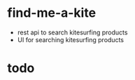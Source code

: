 # find-me-a-kite
* rest api to search kitesurfing products
* UI for searching kitesurfing products

# todo



